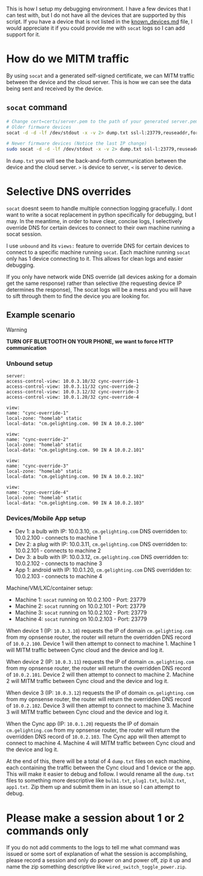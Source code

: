 This is how I setup my debugging environment. I have a few devices that I can test with, 
but I do not have all the devices that are supported by this script. If you have a device 
that is not listed in the [known_devices.md](./docs/known_devices.md) file, I would appreciate 
it if you could provide me with `socat` logs so I can add support for it.

# How do we MITM traffic
By using `socat` and a generated self-signed certificate, we can MITM traffic between the device and the cloud server. 
This is how we can see the data being sent and received by the device.

## `socat` command
```bash
# Change cert=certs/server.pem to the path of your generated server.pem file from using create_certs.sh
# Older firmware devices
socat -d -d -lf /dev/stdout -x -v 2> dump.txt ssl-l:23779,reuseaddr,fork,cert=certs/server.pem,verify=0 openssl:34.73.130.191:23779,verify=0

# Newer firmware devices (Notice the last IP change)
sudo socat -d -d -lf /dev/stdout -x -v 2> dump.txt ssl-l:23779,reuseaddr,fork,cert=certs/server.pem,verify=0 openssl:35.196.85.236:23779,verify=0
```

In `dump.txt` you will see the back-and-forth communication between the device and the cloud server.
`>` is device to server, `<` is server to device.


# Selective DNS overrides
`socat` doesnt seem to handle multiple connection logging gracefully. I dont want to write a socat replacement in 
python specifically for debugging, but I may. In the meantime, in order to have clear, concise logs, I selectively 
override DNS for certain devices to connect to their own machine running a socat session.

I use `unbound` and its `views:` feature to override DNS for certain devices to connect to a specific 
machine running `socat`. Each machine running `socat` only has 1 device connecting to it. 
This allows for clean logs and easier debugging.

If you only have network wide DNS override (all devices asking for a domain get the same response) 
rather than selective (the requesting device IP determines the response), The socat logs will be a 
mess and you will have to sift through them to find the device you are looking for.

## Example scenario
>[!WARNING] 
> **TURN OFF BLUETOOTH ON YOUR PHONE, we want to force HTTP communication**

### Unbound setup
```text
server:
access-control-view: 10.0.3.10/32 cync-override-1
access-control-view: 10.0.3.11/32 cync-override-2
access-control-view: 10.0.3.12/32 cync-override-3
access-control-view: 10.0.1.20/32 cync-override-4

view:
name: "cync-override-1"
local-zone: "homelab" static
local-data: "cm.gelighting.com. 90 IN A 10.0.2.100"

view:
name: "cync-override-2"
local-zone: "homelab" static
local-data: "cm.gelighting.com. 90 IN A 10.0.2.101"

view:
name: "cync-override-3"
local-zone: "homelab" static
local-data: "cm.gelighting.com. 90 IN A 10.0.2.102"

view:
name: "cync-override-4"
local-zone: "homelab" static
local-data: "cm.gelighting.com. 90 IN A 10.0.2.103"
```


### Devices/Mobile App setup
- Dev 1: a bulb with IP: 10.0.3.10, `cm.gelighting.com` DNS overridden to: 10.0.2.100 - connects to machine 1
- Dev 2: a plug with IP: 10.0.3.11, `cm.gelighting.com` DNS overridden to: 10.0.2.101 - connects to machine 2
- Dev 3: a bulb with IP: 10.0.3.12, `cm.gelighting.com` DNS overridden to: 10.0.2.102 - connects to machine 3
- App 1:   android with IP: 10.0.1.20, `cm.gelighting.com` DNS overridden to: 10.0.2.103 - connects to machine 4

Machine/VM/LXC/container setup:
- Machine 1: `socat` running on 10.0.2.100 - Port: 23779
- Machine 2: `socat` running on 10.0.2.101 - Port: 23779
- Machine 3: `socat` running on 10.0.2.102 - Port: 23779
- Machine 4: `socat` running on 10.0.2.103 - Port: 23779

When device 1 (IP: `10.0.3.10`) requests the IP of domain `cm.gelighting.com` from my opnsense router, 
the router will return the overridden DNS record of `10.0.2.100`. Device 1 will then attempt to connect to machine 1. 
Machine 1 will MITM traffic between Cync cloud and the device and log it.

When device 2 (IP: `10.0.3.11`) requests the IP of domain `cm.gelighting.com` from my opnsense router,
the router will return the overridden DNS record of `10.0.2.101`. Device 2 will then attempt to connect to machine 2. 
Machine 2 will MITM traffic between Cync cloud and the device and log it.

When device 3 (IP: `10.0.3.12`) requests the IP of domain `cm.gelighting.com` from my opnsense router,
the router will return the overridden DNS record of `10.0.2.102`. Device 3 will then attempt to connect to machine 3. 
Machine 3 will MITM traffic between Cync cloud and the device and log it.

When the Cync app (IP: `10.0.1.20`) requests the IP of domain `cm.gelighting.com` from my opnsense router,
the router will return the overridden DNS record of `10.0.2.103`. The Cync app will then attempt to connect to machine 4.
Machine 4 will MITM traffic between Cync cloud and the device and log it.

At the end of this, there will be a total of 4 `dump.txt` files on each machine, each containing the traffic between the Cync cloud and 1 device or the app. 
This will make it easier to debug and follow. I would rename all the `dump.txt` files to something more descriptive like 
`bulb1.txt`, `plug1.txt`, `bulb2.txt`, `app1.txt`. Zip them up and submit them in an issue so I can attempt to debug.

# Please make a session about 1 or 2 commands only

If you do not add comments to the logs to tell me what command was issued or some sort of explanation of 
what the session is accomplishing, please record a session and only do power on and power off, zip it up and name 
the zip something descriptive like `wired_switch_toggle_power.zip`.
